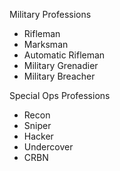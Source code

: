 Military Professions
 - Rifleman
 - Marksman
 - Automatic Rifleman
 - Military Grenadier
 - Military Breacher

Special Ops Professions
 - Recon
 - Sniper
 - Hacker
 - Undercover
 - CRBN
